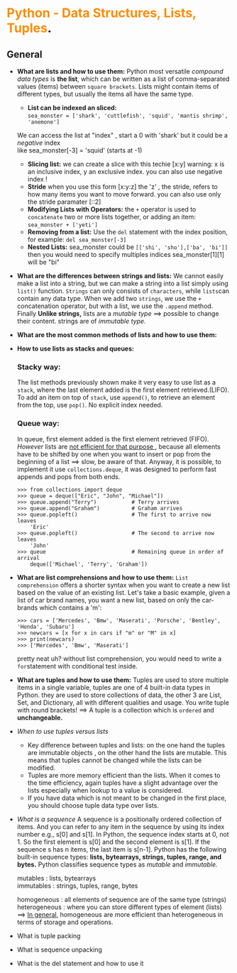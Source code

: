 # <span style="color:darkorange">**Python - Data Structures, Lists, Tuples**</span>.

## **General**

- **What are lists and how to use them:**
	Python most versatile *compound data types* is **the list**, which can be written as a list of comma-separated values (items) between `square brackets`. Lists might contain items of different types, but usually the items all have the same type.
	- **List can be indexed an sliced:** <br>
		```sea_monster = ['shark', 'cuttlefish', 'squid', 'mantis shrimp', 'anemone']``` <br>

	We can access the list at "index" , start a 0 with 'shark' but it could be a *negative* index <br>
	like sea_monster[-3] = 'squid' (starts at -1)

	- **Slicing list:** we can create a slice with this techie [x:y]
	warning:  x is an inclusive index, y an exclusive index. you can also use negative index !
	- **Stride** when you use this form [x:y:z] the 'z' , the stride, refers to how many items you want to move 
	forward. you can also use only the stride paramater [::2]
	- **Modifying Lists with Operators:**
	the ```+``` operator is used to ```concatenate``` two or more lists together, or adding an item: <br>
	```sea_monster + ['yeti']```
	- **Removing from a list:**
	Use the ```del``` statement with the index position, for example: ```del sea_monster[-3]```
	- **Nested Lists:**
	sea_monster could be ```[['shi', 'sho'],['ba', 'bi']] ``` then you would need to specify multiples indices
	sea_monster[1][1] will be "bi"

- **What are the differences between strings and lists:**
	We cannot easily make a list into a string, but we can make a string into a list simply using `list()` function.
	`Strings` can only consists of `characters`, while `lists`can contain any data type.
	When we add two `strings`, we use the `+` concatenation operator, but with a list, we use the `.append` method.
	Finally **Unlike strings,** lists are a *mutable type* ==> possible to change their content. strings are of *immutable type.* 

- **What are the most common methods of lists and how to use them:**

- **How to use lists as stacks and queues:**
	### Stacky way:
	The list methods previously shown make it very easy to use list as a `stack`, where the last element added is the first element retrieved.(LIFO). To add an item on top of `stack`, use `append()`, to retrieve an element from the top, use `pop()`. No explicit index needed.
	### Queue way:
	In queue, first element added is the first element retrieved (FIFO). *However* lists are <u>not efficient for that purpose </u>, because all elements have to be shifted by one when you want to insert or pop from the beginning of a list ==> slow, be aware of that.
	Anyway, it is possible, to implement it use `collections.deque`, it was designed to perform fast appends and pops from both ends.
	```
	>>> from collections import deque
	>>> queue = deque(["Eric", "John", "Michael"])
	>>> queue.append("Terry")           # Terry arrives
	>>> queue.append("Graham")          # Graham arrives
	>>> queue.popleft()                 # The first to arrive now leaves
		'Eric'
	>>> queue.popleft()                 # The second to arrive now leaves
		'John'
	>>> queue                           # Remaining queue in order of arrival
		deque(['Michael', 'Terry', 'Graham'])
- **What are list comprehensions and how to use them:**
	`List comprehension` offers a shorter syntax when you want to create a new list based on the value of an existing list. Let's take a basic example, given a list of car brand names, you want a new list, based on only the car-brands which contains a 'm':
	```
	>>> cars = ['Mercedes', 'Bmw', 'Maserati', 'Porsche', 'Bentley', 'Honda', 'Subaru']
	>>> newcars = [x for x in cars if "m" or "M" in x]
	>>> print(newcars)
	>>> ['Mercedes', 'Bmw', 'Maserati']
	```
	pretty neat uh? without list comprehension, you would need to write a `for`statement with conditional test inside.
- **What are tuples and how to use them:**
	Tuples are used to store multiple items in a single variable, tuples are one of 4 built-in data types in Python. they are used to store collections of data, the other 3 are List, Set, and Dictionary, all with different qualities and usage. You write tuple with round brackets!
	==> A tuple is a collection which is `ordered` and **unchangeable.**

- *When to use tuples versus lists*
	- Key difference between tuples and lists: on the one hand the tuples are immutable objects , on the other hand the lists are mutable. This means that tuples cannot be changed while the lists can be modified.
	- Tuples are more memory efficient than the lists.
	When it comes to the time efficiency, again tuples have a slight advantage over the lists especially when lookup to a value is considered.
	- If you have data which is not meant to be changed in the first place, you should choose tuple data type over lists.
- *What is a sequence*
	A sequence is a positionally ordered collection of items. And you can refer to any item in the sequence by using its index number e.g., s[0] and s[1].
	In Python, the sequence index starts at 0, not 1. So the first element is s[0] and the second element is s[1]. If the sequence s has n items, the last item is s[n-1].
	Python has the following built-in sequence types: **lists, bytearrays, strings, tuples, range, and bytes.** Python classifies sequence types as *mutable* and *immutable.*

	mutables : lists, bytearrays <br>
	immutables : strings, tuples, range, bytes <br>

	homogeneous : all elements of sequence are of the same type (strings)<br>
	heterogeneous : where you can store different types of element (lists) <br>
	==> <u>In general</u>, homogeneous are more efficient than heterogeneous in terms of storage and operations.
- What is tuple packing
- What is sequence unpacking
- What is the del statement and how to use it
